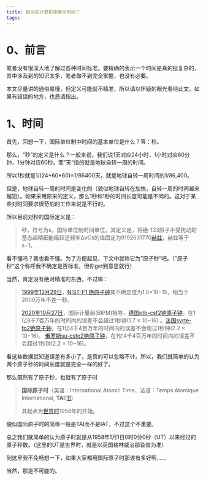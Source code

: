 ```yaml
---
title: 如何在计算机中表示时间？
tags:
---
```


# 0、前言

笔者没有很深入地了解过各种时间标准。要精确的表示一个时间是真的挺复杂的，其中涉及到的知识太多，笔者做不到完全掌握，也没有必要。

本文尽量讲的通俗易懂，但定义可能就不精准，所以请以怀疑的眼光看待此文。如果有错误的地方，也恳请指出。

# 1、时间

首先，回想一下，国际单位制中时间的基本单位是什么？答：秒。

那么，“秒”的定义是什么？一般来说，我们说1天对应24小时，1小时对应60分钟，1分钟对应60秒。而”天“指的就是地球自转一周的时间。

所以1秒就是1/(24\*60\*60)=1/86400天，就是地球自转一周时间的1/86,400。



但是，地球自转一周的时间是变化的（貌似地球自转在加快，自转一周的时间越来越短）。如果采用原来的定义，那么1秒和1秒的时间长度可能是不同的。这对于某些对时间要求很苛刻的工作来说是不行的。



所以目前对秒的国际定义是：

> 秒，符号为s，国际单位制时间单位。其定义是，将铯-133原子不受扰动的基态超精细能级跃迁频率Δ*ν*Cs的值固定为9192631770[赫兹](https://zh.wikipedia.org/wiki/赫茲)，赫兹等于s−1。

看不懂吗？我也看不懂。为了方便起见，下文中就称它为”原子秒“吧。（”原子秒“这个称呼我不确定是否标准，但你get到意思就行）



当然，肯定没有绝对精准的东西，不过嘛：

> [1999年](https://zh.wikipedia.org/wiki/1999年)[12月29日](https://zh.wikipedia.org/wiki/12月29日)，[NIST-F1 铯原子钟](https://zh.wikipedia.org/w/index.php?title=NIST-F1_銫原子鐘&action=edit&redlink=1)其不确定度为1.5×10−15，相当于2000万年不差一秒。
>
> [2020年](https://zh.wikipedia.org/wiki/2020年)[10月27日](https://zh.wikipedia.org/wiki/10月27日)，国际计量局(BIPM)报导，[德国ptb-csf2铯原子钟](ftp://ftp2.bipm.org/pub/tai/data/PSFS_reports/ptb-csf2_59149-59179.pdf)，在1亿8千7百万年的时间内的误差不会超过1秒钟(1.7 × 10−16) 。[法国syrte-fo2铯原子钟](ftp://ftp2.bipm.org/pub/tai/data/PSFS_reports/syrte-fo2_59149-59179.pdf)，在1亿4千4百万年的时间内的误差不会超过1秒钟(2.2 × 10−16)。 [俄罗斯su-csfo2铯原子钟](ftp://ftp2.bipm.org/pub/tai/data/PSFS_reports/su-csfo2_59149-59179.pdf)，在1亿4千4百万年的时间内的误差不会超过1秒钟(2.2 × 10−16)。

看这些数据就知道误差有多小了，是真的可以忽略不计。所以，我们就简单的认为两个原子秒的时间长度就是完全一样的好了。



那么既然有了原子秒，也就有了原子时

> **国际原子时**（英语：International Atomic Time、法语：Temps Atomique International, **TAI**[[1\]](https://zh.wikipedia.org/wiki/國際原子時#cite_note-1)）
>
> 其起点为[世界时](https://zh.wikipedia.org/wiki/世界时)1958年的开始。

貌似国际原子时的简称一般是TAI而不是IAT，不过这个不重要。

总之我们就简单的认为原子时就是从1958年1月1日0时0分0秒（UT）以来经过的原子秒数。（这里的UT是世界时，就是以英国格林威治那旮沓为准）



到这里我不免畅想一下，如果大家都用国际原子时那该有多好啊……

当然，那是不可能的。